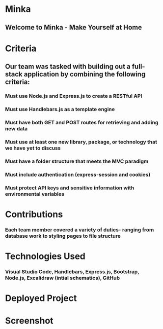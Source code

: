 # Minka
## Welcome to Minka - Make Yourself at Home 

# Criteria
## Our team was tasked with building out a full-stack application by combining the following criteria:
### Must use Node.js and Express.js to create a RESTful API
### Must use Handlebars.js as a template engine
### Must have both GET and POST routes for retrieving and adding new data
### Must use at least one new library, package, or technology that we have yet to discuss
### Must have a folder structure that meets the MVC paradigm
### Must include authentication (express-session and cookies)
### Must protect API keys and sensitive information with environmental variables

# Contributions
### Each team member covered a variety of duties- ranging from database work to styling pages to file structure

# Technologies Used
### Visual Studio Code, Handlebars, Express.js, Bootstrap, Node.js, Excalidraw (intial schematics), GitHub

# Deployed Project

# Screenshot

